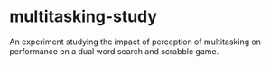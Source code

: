 # multitasking-study
An experiment studying the impact of perception of multitasking on performance on a dual word search and scrabble game.

